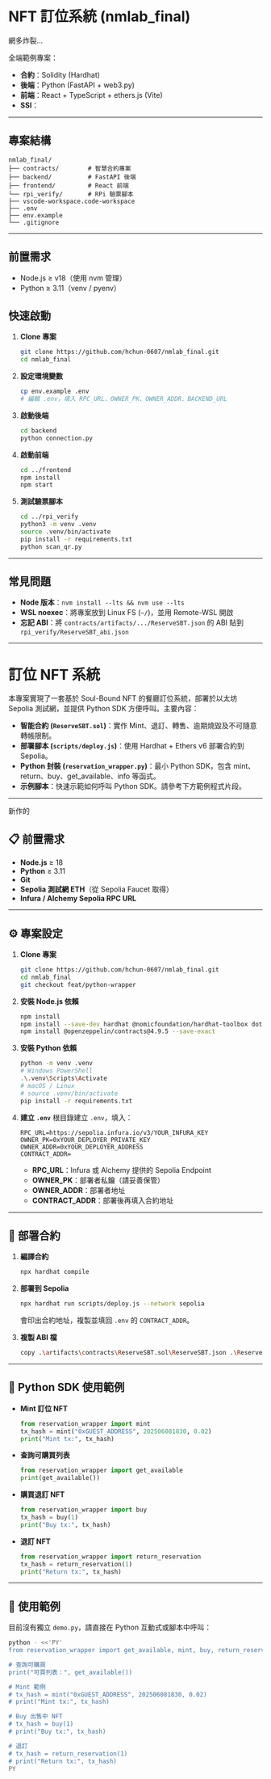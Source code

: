 # NFT 訂位系統 (nmlab\_final)
網多炸裂...

全端範例專案：

* **合約**：Solidity (Hardhat)
* **後端**：Python (FastAPI + web3.py)
* **前端**：React + TypeScript + ethers.js (Vite)
* **SSI**：

---

## 專案結構

```
nmlab_final/
├── contracts/        # 智慧合約專案
├── backend/          # FastAPI 後端
├── frontend/         # React 前端
└── rpi_verify/       # RPi 驗票腳本
├── vscode-workspace.code-workspace  
├── .env              
├── env.example       
└── .gitignore        
```

---

## 前置需求

* Node.js ≥ v18（使用 nvm 管理）
* Python ≥ 3.11（venv / pyenv）

## 快速啟動

1. **Clone 專案**

   ```bash
   git clone https://github.com/hchun-0607/nmlab_final.git
   cd nmlab_final
   ```

2. **設定環境變數**

   ```bash
   cp env.example .env
   # 編輯 .env，填入 RPC_URL、OWNER_PK、OWNER_ADDR、BACKEND_URL
   ```

3. **啟動後端**

   ```bash
   cd backend
   python connection.py
   ```

4. **啟動前端**

   ```bash
   cd ../frontend
   npm install
   npm start
   ```

5. **測試驗票腳本**

   ```bash
   cd ../rpi_verify
   python3 -m venv .venv
   source .venv/bin/activate
   pip install -r requirements.txt
   python scan_qr.py
   ```

---

## 常見問題

* **Node 版本**：`nvm install --lts && nvm use --lts`
* **WSL noexec**：將專案放到 Linux FS (`~/`)，並用 Remote-WSL 開啟
* **忘記 ABI**：將 `contracts/artifacts/.../ReserveSBT.json` 的 ABI 貼到 `rpi_verify/ReserveSBT_abi.json`

---
# 訂位 NFT 系統

本專案實現了一套基於 Soul-Bound NFT 的餐廳訂位系統，部署於以太坊 Sepolia 測試網，並提供 Python SDK 方便呼叫。主要內容：

- **智能合約 (`ReserveSBT.sol`)**：實作 Mint、退訂、轉售、逾期燒毀及不可隨意轉帳限制。
- **部署腳本 (`scripts/deploy.js`)**：使用 Hardhat + Ethers v6 部署合約到 Sepolia。
- **Python 封裝 (`reservation_wrapper.py`)**：最小 Python SDK，包含 mint、return、buy、get_available、info 等函式。
- **示例腳本**：快速示範如何呼叫 Python SDK。請參考下方範例程式片段。

---
新作的
## 📋 前置需求

- **Node.js** ≥ 18
- **Python** ≥ 3.11
- **Git**
- **Sepolia 測試網 ETH**（從 Sepolia Faucet 取得）
- **Infura / Alchemy Sepolia RPC URL**

---

## ⚙️ 專案設定

1. **Clone 專案**
    ```bash
    git clone https://github.com/hchun-0607/nmlab_final.git
    cd nmlab_final
    git checkout feat/python-wrapper
    ```

2. **安裝 Node.js 依賴**
    ```bash
    npm install
    npm install --save-dev hardhat @nomicfoundation/hardhat-toolbox dotenv
    npm install @openzeppelin/contracts@4.9.5 --save-exact
    ```

3. **安裝 Python 依賴**
    ```bash
    python -m venv .venv
    # Windows PowerShell
    .\.venv\Scripts\Activate
    # macOS / Linux
    # source .venv/bin/activate
    pip install -r requirements.txt
    ```

4. **建立 `.env`** 根目錄建立 `.env`，填入：
    ```dotenv
    RPC_URL=https://sepolia.infura.io/v3/YOUR_INFURA_KEY
    OWNER_PK=0xYOUR_DEPLOYER_PRIVATE_KEY
    OWNER_ADDR=0xYOUR_DEPLOYER_ADDRESS
    CONTRACT_ADDR=
    ```
    - **RPC_URL**：Infura 或 Alchemy 提供的 Sepolia Endpoint
    - **OWNER_PK**：部署者私鑰（請妥善保管）
    - **OWNER_ADDR**：部署者地址
    - **CONTRACT_ADDR**：部署後再填入合約地址

---

## 🚀 部署合約

1. **編譯合約**
    ```bash
    npx hardhat compile
    ```

2. **部署到 Sepolia**
    ```bash
    npx hardhat run scripts/deploy.js --network sepolia
    ```
    會印出合約地址，複製並填回 `.env` 的 `CONTRACT_ADDR`。

3. **複製 ABI 檔**
    ```bash
    copy .\artifacts\contracts\ReserveSBT.sol\ReserveSBT.json .\ReserveSBT.json
    ```

---

## 🐍 Python SDK 使用範例

- **Mint 訂位 NFT**
    ```python
    from reservation_wrapper import mint
    tx_hash = mint("0xGUEST_ADDRESS", 202506081830, 0.02)
    print("Mint tx:", tx_hash)
    ```

- **查詢可購買列表**
    ```python
    from reservation_wrapper import get_available
    print(get_available())
    ```

- **購買退訂 NFT**
    ```python
    from reservation_wrapper import buy
    tx_hash = buy(1)
    print("Buy tx:", tx_hash)
    ```

- **退訂 NFT**
    ```python
    from reservation_wrapper import return_reservation
    tx_hash = return_reservation(1)
    print("Return tx:", tx_hash)
    ```

---

## 🎯 使用範例

目前沒有獨立 `demo.py`，請直接在 Python 互動式或腳本中呼叫：

```bash
python - <<'PY'
from reservation_wrapper import get_available, mint, buy, return_reservation

# 查詢可購買
print("可買列表：", get_available())

# Mint 範例
# tx_hash = mint("0xGUEST_ADDRESS", 202506081830, 0.02)
# print("Mint tx:", tx_hash)

# Buy 出售中 NFT
# tx_hash = buy(1)
# print("Buy tx:", tx_hash)

# 退訂
# tx_hash = return_reservation(1)
# print("Return tx:", tx_hash)
PY
